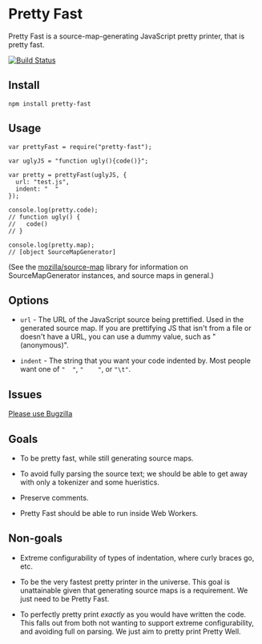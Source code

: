 # Pretty Fast

Pretty Fast is a source-map-generating JavaScript pretty printer, that is pretty
fast.

[![Build Status](https://travis-ci.org/mozilla/pretty-fast.png?branch=master)](https://travis-ci.org/mozilla/pretty-fast)

## Install

    npm install pretty-fast

## Usage

    var prettyFast = require("pretty-fast");

    var uglyJS = "function ugly(){code()}";

    var pretty = prettyFast(uglyJS, {
      url: "test.js",
      indent: "  "
    });

    console.log(pretty.code);
    // function ugly() {
    //   code()
    // }

    console.log(pretty.map);
    // [object SourceMapGenerator]

(See the [mozilla/source-map][0] library for information on SourceMapGenerator
instances, and source maps in general.)

[0]: https://github.com/mozilla/source-map

## Options

* `url` - The URL of the JavaScript source being prettified. Used in the
  generated source map. If you are prettifying JS that isn't from a file or
  doesn't have a URL, you can use a dummy value, such as "(anonymous)".

* `indent` - The string that you want your code indented by. Most people want
  one of `"  "`, `"    "`, or `"\t"`.

## Issues

[Please use Bugzilla](https://bugzilla.mozilla.org/enter_bug.cgi?product=Firefox&component=Developer%20Tools%3A%20Debugger)

## Goals

* To be pretty fast, while still generating source maps.

* To avoid fully parsing the source text; we should be able to get away with
  only a tokenizer and some hueristics.

* Preserve comments.

* Pretty Fast should be able to run inside Web Workers.

## Non-goals

* Extreme configurability of types of indentation, where curly braces go, etc.

* To be the very fastest pretty printer in the universe. This goal is
  unattainable given that generating source maps is a requirement. We just need
  to be Pretty Fast.

* To perfectly pretty print *exactly* as you would have written the code. This
  falls out from both not wanting to support extreme configurability, and
  avoiding full on parsing. We just aim to pretty print Pretty Well.
